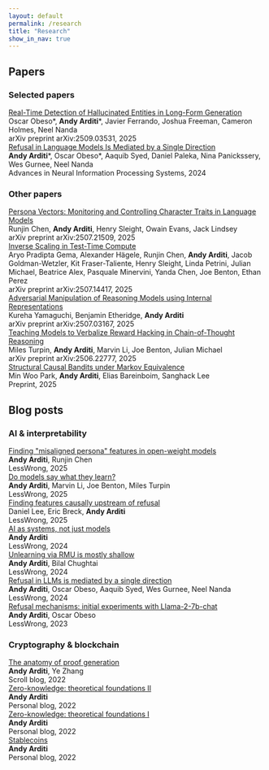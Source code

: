```yaml
---
layout: default
permalink: /research
title: "Research"
show_in_nav: true
---
```


## Papers

### Selected papers

<div class="paper-entry">
    <div class="paper-title">
        <a href="https://arxiv.org/abs/2509.03531">Real-Time Detection of Hallucinated Entities in Long-Form Generation</a>
    </div>
    <div class="paper-authors">Oscar Obeso*, <strong>Andy Arditi</strong>*, Javier Ferrando, Joshua Freeman, Cameron Holmes, Neel Nanda</div>
    <div class="paper-venue">arXiv preprint arXiv:2509.03531, 2025</div>
</div>

<div class="paper-entry last-in-section">
    <div class="paper-title">
        <a href="https://arxiv.org/abs/2406.11717">Refusal in Language Models Is Mediated by a Single Direction</a>
    </div>
    <div class="paper-authors"><strong>Andy Arditi</strong>*, Oscar Obeso*, Aaquib Syed, Daniel Paleka, Nina Panickssery, Wes Gurnee, Neel Nanda</div>
    <div class="paper-venue">Advances in Neural Information Processing Systems, 2024</div>
</div>

### Other papers

<div class="paper-entry">
    <div class="paper-title">
        <a href="https://arxiv.org/abs/2507.21509">Persona Vectors: Monitoring and Controlling Character Traits in Language Models</a>
    </div>
    <div class="paper-authors">Runjin Chen, <strong>Andy Arditi</strong>, Henry Sleight, Owain Evans, Jack Lindsey</div>
    <div class="paper-venue">arXiv preprint arXiv:2507.21509, 2025</div>
</div>

<div class="paper-entry">
    <div class="paper-title">
        <a href="https://arxiv.org/abs/2507.14417">Inverse Scaling in Test-Time Compute</a>
    </div>
    <div class="paper-authors">Aryo Pradipta Gema, Alexander Hägele, Runjin Chen, <strong>Andy Arditi</strong>, Jacob Goldman-Wetzler, Kit Fraser-Taliente, Henry Sleight, Linda Petrini, Julian Michael, Beatrice Alex, Pasquale Minervini, Yanda Chen, Joe Benton, Ethan Perez</div>
    <div class="paper-venue">arXiv preprint arXiv:2507.14417, 2025</div>
</div>

<div class="paper-entry">
    <div class="paper-title">
        <a href="https://arxiv.org/abs/2507.03167">Adversarial Manipulation of Reasoning Models using Internal Representations</a>
    </div>
    <div class="paper-authors">Kureha Yamaguchi, Benjamin Etheridge, <strong>Andy Arditi</strong></div>
    <div class="paper-venue">arXiv preprint arXiv:2507.03167, 2025</div>
</div>

<div class="paper-entry">
    <div class="paper-title">
        <a href="https://arxiv.org/abs/2506.22777">Teaching Models to Verbalize Reward Hacking in Chain-of-Thought Reasoning</a>
    </div>
    <div class="paper-authors">Miles Turpin, <strong>Andy Arditi</strong>, Marvin Li, Joe Benton, Julian Michael</div>
    <div class="paper-venue">arXiv preprint arXiv:2506.22777, 2025</div>
</div>

<div class="paper-entry last-in-section">
    <div class="paper-title">
        <a href="https://causalai.net/r122.pdf">Structural Causal Bandits under Markov Equivalence</a>
    </div>
    <div class="paper-authors">Min Woo Park, <strong>Andy Arditi</strong>, Elias Bareinboim, Sanghack Lee</div>
    <div class="paper-venue">Preprint, 2025</div>
</div>

## Blog posts

### AI & interpretability

<div class="paper-entry">
    <div class="paper-title">
        <a href="https://www.lesswrong.com/posts/NCWiR8K8jpFqtywFG/finding-misaligned-persona-features-in-open-weight-models">Finding "misaligned persona" features in open-weight models</a>
    </div>
    <div class="paper-authors"><strong>Andy Arditi</strong>,  Runjin Chen</div>
    <div class="paper-venue">LessWrong, 2025</div>
</div>

<div class="paper-entry">
    <div class="paper-title">
        <a href="https://www.lesswrong.com/posts/abtegBoDfnCzewndm/do-models-say-what-they-learn">Do models say what they learn?</a>
    </div>
    <div class="paper-authors"><strong>Andy Arditi</strong>,  Marvin Li, Joe Benton, Miles Turpin</div>
    <div class="paper-venue">LessWrong, 2025</div>
</div>

<div class="paper-entry">
    <div class="paper-title">
        <a href="https://www.lesswrong.com/posts/Zwg4q8XTaLXRQofEt/finding-features-causally-upstream-of-refusal">Finding features causally upstream of refusal</a>
    </div>
    <div class="paper-authors">Daniel Lee, Eric Breck, <strong>Andy Arditi</strong></div>
    <div class="paper-venue">LessWrong, 2025</div>
</div>

<div class="paper-entry">
    <div class="paper-title">
        <a href="https://www.lesswrong.com/posts/2po6bp2gCHzxaccNz/ai-as-systems-not-just-models">AI as systems, not just models</a>
    </div>
    <div class="paper-authors"><strong>Andy Arditi</strong></div>
    <div class="paper-venue">LessWrong, 2024</div>
</div>

<div class="paper-entry">
    <div class="paper-title">
        <a href="https://www.lesswrong.com/posts/6QYpXEscd8GuE7BgW/unlearning-via-rmu-is-mostly-shallow">Unlearning via RMU is mostly shallow</a>
    </div>
    <div class="paper-authors"><strong>Andy Arditi</strong>, Bilal Chughtai</div>
    <div class="paper-venue">LessWrong, 2024</div>
</div>

<div class="paper-entry">
    <div class="paper-title">
        <a href="https://www.lesswrong.com/posts/jGuXSZgv6qfdhMCuJ/refusal-in-llms-is-mediated-by-a-single-direction">Refusal in LLMs is mediated by a single direction</a>
    </div>
    <div class="paper-authors"><strong>Andy Arditi</strong>, Oscar Obeso, Aaquib Syed, Wes Gurnee, Neel Nanda</div>
    <div class="paper-venue">LessWrong, 2024</div>
</div>

<div class="paper-entry">
    <div class="paper-title">
        <a href="https://www.lesswrong.com/posts/pYcEhoAoPfHhgJ8YC/refusal-mechanisms-initial-experiments-with-llama-2-7b-chat">Refusal mechanisms: initial experiments with Llama-2-7b-chat</a>
    </div>
    <div class="paper-authors"><strong>Andy Arditi</strong>, Oscar Obeso</div>
    <div class="paper-venue">LessWrong, 2023</div>
</div>

### Cryptography & blockchain

<div class="paper-entry">
    <div class="paper-title">
        <a href="https://scroll.io/blog/proof-generation">The anatomy of proof generation</a>
    </div>
    <div class="paper-authors"><strong>Andy Arditi</strong>, Ye Zhang</div>
    <div class="paper-venue">Scroll blog, 2022</div>
</div>

<div class="paper-entry">
    <div class="paper-title">
        <a href="/posts/zk2">Zero-knowledge: theoretical foundations II</a>
    </div>
    <div class="paper-authors"><strong>Andy Arditi</strong></div>
    <div class="paper-venue">Personal blog, 2022</div>
</div>

<div class="paper-entry">
    <div class="paper-title">
        <a href="/posts/zk1">Zero-knowledge: theoretical foundations I</a>
    </div>
    <div class="paper-authors"><strong>Andy Arditi</strong></div>
    <div class="paper-venue">Personal blog, 2022</div>
</div>

<div class="paper-entry">
    <div class="paper-title">
        <a href="/posts/stablecoins">Stablecoins</a>
    </div>
    <div class="paper-authors"><strong>Andy Arditi</strong></div>
    <div class="paper-venue">Personal blog, 2022</div>
</div>
